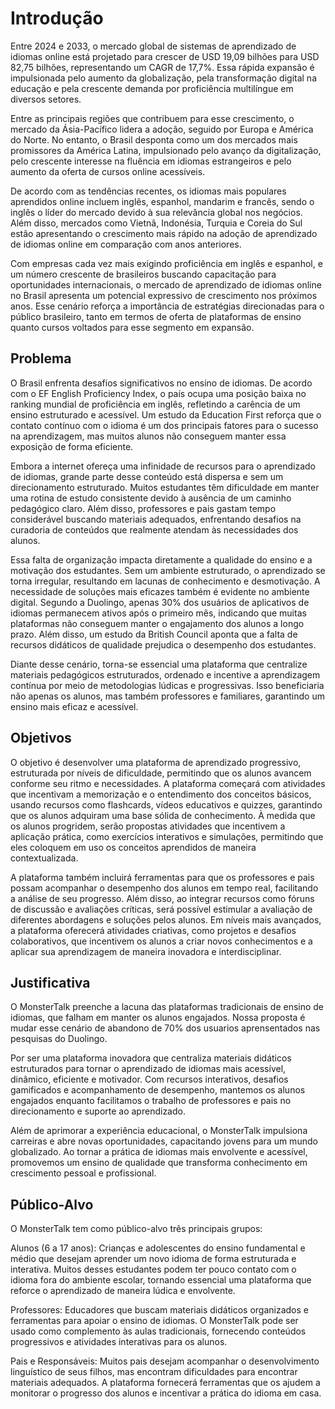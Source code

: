 # Introdução

Entre 2024 e 2033, o mercado global de sistemas de aprendizado de idiomas online está projetado para crescer de USD 19,09 bilhões para USD 82,75 bilhões, representando um CAGR de 17,7%. Essa rápida expansão é impulsionada pelo aumento da globalização, pela transformação digital na educação e pela crescente demanda por proficiência multilíngue em diversos setores.

Entre as principais regiões que contribuem para esse crescimento, o mercado da Ásia-Pacífico lidera a adoção, seguido por Europa e América do Norte. No entanto, o Brasil desponta como um dos mercados mais promissores da América Latina, impulsionado pelo avanço da digitalização, pelo crescente interesse na fluência em idiomas estrangeiros e pelo aumento da oferta de cursos online acessíveis.

De acordo com as tendências recentes, os idiomas mais populares aprendidos online incluem inglês, espanhol, mandarim e francês, sendo o inglês o líder do mercado devido à sua relevância global nos negócios. Além disso, mercados como Vietnã, Indonésia, Turquia e Coreia do Sul estão apresentando o crescimento mais rápido na adoção de aprendizado de idiomas online em comparação com anos anteriores.

Com empresas cada vez mais exigindo proficiência em inglês e espanhol, e um número crescente de brasileiros buscando capacitação para oportunidades internacionais, o mercado de aprendizado de idiomas online no Brasil apresenta um potencial expressivo de crescimento nos próximos anos. Esse cenário reforça a importância de estratégias direcionadas para o público brasileiro, tanto em termos de oferta de plataformas de ensino quanto cursos voltados para esse segmento em expansão.


## Problema

O Brasil enfrenta desafios significativos no ensino de idiomas. De acordo com o EF English Proficiency Index, o país ocupa uma posição baixa no ranking mundial de proficiência em inglês, refletindo a carência de um ensino estruturado e acessível. Um estudo da Education First reforça que o contato contínuo com o idioma é um dos principais fatores para o sucesso na aprendizagem, mas muitos alunos não conseguem manter essa exposição de forma eficiente.

Embora a internet ofereça uma infinidade de recursos para o aprendizado de idiomas, grande parte desse conteúdo está dispersa e sem um direcionamento estruturado. Muitos estudantes têm dificuldade em manter uma rotina de estudo consistente devido à ausência de um caminho pedagógico claro. Além disso, professores e pais gastam tempo considerável buscando materiais adequados, enfrentando desafios na curadoria de conteúdos que realmente atendam às necessidades dos alunos.

Essa falta de organização impacta diretamente a qualidade do ensino e a motivação dos estudantes. Sem um ambiente estruturado, o aprendizado se torna irregular, resultando em lacunas de conhecimento e desmotivação. A necessidade de soluções mais eficazes também é evidente no ambiente digital. Segundo a Duolingo, apenas 30% dos usuários de aplicativos de idiomas permanecem ativos após o primeiro mês, indicando que muitas plataformas não conseguem manter o engajamento dos alunos a longo prazo. Além disso, um estudo da British Council aponta que a falta de recursos didáticos de qualidade prejudica o desempenho dos estudantes.

Diante desse cenário, torna-se essencial uma plataforma que centralize materiais pedagógicos estruturados, ordenado e incentive a aprendizagem contínua por meio de metodologias lúdicas e progressivas. Isso beneficiaria não apenas os alunos, mas também professores e familiares, garantindo um ensino mais eficaz e acessível.

## Objetivos

O objetivo é desenvolver uma plataforma de aprendizado progressivo, estruturada por níveis de dificuldade, permitindo que os alunos avancem conforme seu ritmo e necessidades. A plataforma começará com atividades que incentivam a memorização e o entendimento dos conceitos básicos, usando recursos como flashcards, vídeos educativos e quizzes, garantindo que os alunos adquiram uma base sólida de conhecimento. À medida que os alunos progridem, serão propostas atividades que incentivem a aplicação prática, como exercícios interativos e simulações, permitindo que eles coloquem em uso os conceitos aprendidos de maneira contextualizada.

A plataforma também incluirá ferramentas para que os professores e pais possam acompanhar o desempenho dos alunos em tempo real, facilitando a análise de seu progresso. Além disso, ao integrar recursos como fóruns de discussão e avaliações críticas, será possível estimular a avaliação de diferentes abordagens e soluções pelos alunos. Em níveis mais avançados, a plataforma oferecerá atividades criativas, como projetos e desafios colaborativos, que incentivem os alunos a criar novos conhecimentos e a aplicar sua aprendizagem de maneira inovadora e interdisciplinar.

## Justificativa

O MonsterTalk preenche a lacuna das plataformas tradicionais de ensino de idiomas, que falham em manter os alunos engajados. Nossa proposta é mudar esse cenário de abandono de 70% dos usuarios aprensentados nas pesquisas do Duolingo.

Por ser uma plataforma inovadora que centraliza materiais didáticos estruturados para tornar o aprendizado de idiomas mais acessível, dinâmico, eficiente e motivador. Com recursos interativos, desafios gamificados e acompanhamento de desempenho, mantemos os alunos engajados enquanto facilitamos o trabalho de professores e pais no direcionamento e suporte ao aprendizado.

Além de aprimorar a experiência educacional, o MonsterTalk impulsiona carreiras e abre novas oportunidades, capacitando jovens para um mundo globalizado. Ao tornar a prática de idiomas mais envolvente e acessível, promovemos um ensino de qualidade que transforma conhecimento em crescimento pessoal e profissional.

## Público-Alvo

O MonsterTalk tem como público-alvo três principais grupos:

Alunos (6 a 17 anos): Crianças e adolescentes do ensino fundamental e médio que desejam aprender um novo idioma de forma estruturada e interativa. Muitos desses estudantes podem ter pouco contato com o idioma fora do ambiente escolar, tornando essencial uma plataforma que reforce o aprendizado de maneira lúdica e envolvente.

Professores: Educadores que buscam materiais didáticos organizados e ferramentas para apoiar o ensino de idiomas. O MonsterTalk pode ser usado como complemento às aulas tradicionais, fornecendo conteúdos progressivos e atividades interativas para os alunos.

Pais e Responsáveis: Muitos pais desejam acompanhar o desenvolvimento linguístico de seus filhos, mas encontram dificuldades para encontrar materiais adequados. A plataforma fornecerá ferramentas que os ajudem a monitorar o progresso dos alunos e incentivar a prática do idioma em casa.

